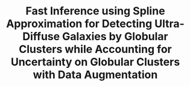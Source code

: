 ---
title: "Fast Inference using Spline Approximation for Detecting Ultra-Diffuse Galaxies by Globular Clusters while Accounting for Uncertainty on Globular Clusters with Data Augmentation"
---